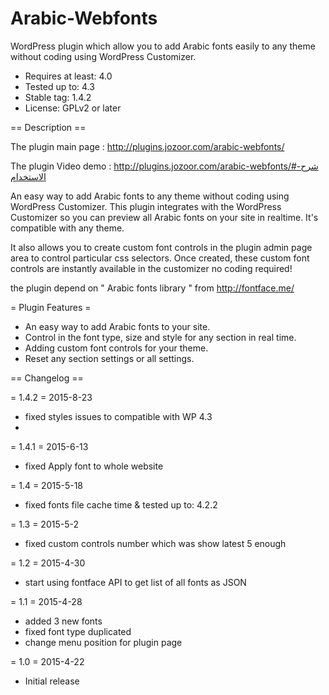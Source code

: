 # Arabic-Webfonts
WordPress plugin which allow you to add Arabic fonts easily to any theme without coding using WordPress Customizer.

* Requires at least: 4.0
* Tested up to: 4.3
* Stable tag: 1.4.2
* License: GPLv2 or later

== Description ==

The plugin main page : http://plugins.jozoor.com/arabic-webfonts/

The plugin Video demo : http://plugins.jozoor.com/arabic-webfonts/#شرح-الاستخدام

An easy way to add Arabic fonts to any theme without coding using WordPress Customizer. This plugin integrates with the WordPress Customizer so you can preview all Arabic fonts on your site in realtime. It's compatible with any theme. 

It also allows you to create custom font controls in the plugin admin page area to control particular css selectors. Once created, these custom font controls are instantly available in the customizer no coding required!

the plugin depend on " Arabic fonts library " from http://fontface.me/ 

= Plugin Features =
* An easy way to add Arabic fonts to your site.
* Control in the font type, size and style for any section in real time.
* Adding custom font controls for your theme.
* Reset any section settings or all settings.

== Changelog ==

= 1.4.2 = 2015-8-23
* fixed styles issues to compatible with WP 4.3
* 
= 1.4.1 = 2015-6-13
* fixed Apply font to whole website

= 1.4 = 2015-5-18
* fixed fonts file cache time & tested up to: 4.2.2

= 1.3 = 2015-5-2
* fixed custom controls number which was show latest 5 enough

= 1.2 = 2015-4-30
* start using fontface API to get list of all fonts as JSON

= 1.1 = 2015-4-28
* added 3 new fonts
* fixed font type duplicated
* change menu position for plugin page

= 1.0 = 2015-4-22
* Initial release
